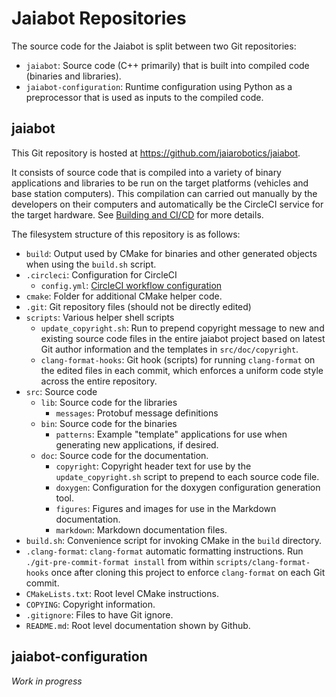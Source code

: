 # Jaiabot Repositories

The source code for the Jaiabot is split between two Git repositories:

- `jaiabot`: Source code (C++ primarily) that is built into compiled code (binaries and libraries).
- `jaiabot-configuration`: Runtime configuration using Python as a preprocessor that is used as inputs to the compiled code.

## jaiabot

This Git repository is hosted at <https://github.com/jaiarobotics/jaiabot>.

It consists of source code that is compiled into a variety of binary applications and libraries to be run on the target platforms (vehicles and base station computers). This compilation can carried out manually by the developers on their computers and automatically be the CircleCI service for the target hardware. See [Building and CI/CD](page20_build.md) for more details.

The filesystem structure of this repository is as follows:

- `build`: Output used by CMake for binaries and other generated objects when using the `build.sh` script.
- `.circleci`: Configuration for CircleCI
    - `config.yml`: [CircleCI workflow configuration](https://circleci.com/docs/2.0/configuration-reference/)
- `cmake`: Folder for additional CMake helper code.
- `.git`: Git repository files (should not be directly edited)
- `scripts`: Various helper shell scripts
    - `update_copyright.sh`: Run to prepend copyright message to new and existing source code files in the entire jaiabot project based on latest Git author information and the templates in `src/doc/copyright`.
    - `clang-format-hooks`: Git hook (scripts) for running `clang-format` on the edited files in each commit, which enforces a uniform code style across the entire repository.
- `src`: Source code
    - `lib`: Source code for the libraries
        - `messages`: Protobuf message definitions
    - `bin`: Source code for the binaries
        - `patterns`: Example "template" applications for use when generating new applications, if desired.
    - `doc`: Source code for the documentation.
        - `copyright`: Copyright header text for use by the `update_copyright.sh` script to prepend to each source code file.
        - `doxygen`: Configuration for the doxygen configuration generation tool.
        - `figures`: Figures and images for use in the Markdown documentation.
        - `markdown`: Markdown documentation files.
- `build.sh`: Convenience script for invoking CMake in the `build` directory.
- `.clang-format`: `clang-format` automatic formatting instructions. Run `./git-pre-commit-format install` from within `scripts/clang-format-hooks` once after cloning this project to enforce `clang-format` on each Git commit.
- `CMakeLists.txt`: Root level CMake instructions.
- `COPYING`: Copyright information.
- `.gitignore`: Files to have Git ignore.
- `README.md`: Root level documentation shown by Github.

## jaiabot-configuration

*Work in progress*
